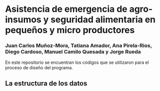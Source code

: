 # Asistencia de emergencia de agro-insumos y seguridad alimentaria en pequeños y micro productores
### Juan Carlos Muñoz-Mora, Tatiana Amador, Ana Pirela-Rios, Diego Cardoso, Manuel Camilo Quesada y Jorge Rueda


En este repositorio se encuentran los códigos que se utilizaron para el proceso de diseño del programa. 

La estructura de los datos
- 

 
